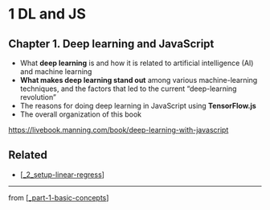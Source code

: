 # 1 DL and JS

## Chapter 1. Deep learning and JavaScript

- What **deep learning** is and how it is related to artificial intelligence (AI) and machine learning
- **What makes deep learning stand out** among various machine-learning techniques, and the factors that led to the current “deep-learning revolution”
- The reasons for doing deep learning in JavaScript using **TensorFlow.js**
- The overall organization of this book

https://livebook.manning.com/book/deep-learning-with-javascript

## Related
- [[_2_setup-linear-regress]]

---
from [[_part-1-basic-concepts]]

[//begin]: # "Autogenerated link references for markdown compatibility"
[_2_setup-linear-regress]: ../../Part-2-Intro-TS-JS/2_setup-linear-regress/_2_setup-linear-regress.md "2 Setup Linear Regress"
[_part-1-basic-concepts]: ../_part-1-basic-concepts.md "Part 1 Basic concepts"
[//end]: # "Autogenerated link references"